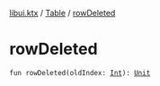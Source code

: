 [libui.ktx](../index.md) / [Table](index.md) / [rowDeleted](./row-deleted.md)

# rowDeleted

`fun rowDeleted(oldIndex: `[`Int`](https://kotlinlang.org/api/latest/jvm/stdlib/kotlin/-int/index.html)`): `[`Unit`](https://kotlinlang.org/api/latest/jvm/stdlib/kotlin/-unit/index.html)